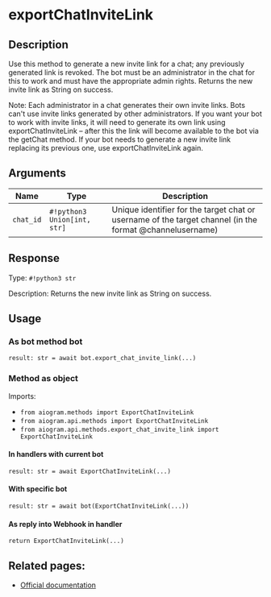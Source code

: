 # exportChatInviteLink

## Description

Use this method to generate a new invite link for a chat; any previously generated link is revoked. The bot must be an administrator in the chat for this to work and must have the appropriate admin rights. Returns the new invite link as String on success.

Note: Each administrator in a chat generates their own invite links. Bots can't use invite links generated by other administrators. If you want your bot to work with invite links, it will need to generate its own link using exportChatInviteLink – after this the link will become available to the bot via the getChat method. If your bot needs to generate a new invite link replacing its previous one, use exportChatInviteLink again.


## Arguments

| Name | Type | Description |
| - | - | - |
| `chat_id` | `#!python3 Union[int, str]` | Unique identifier for the target chat or username of the target channel (in the format @channelusername) |



## Response

Type: `#!python3 str`

Description: Returns the new invite link as String on success.


## Usage


### As bot method bot

```python3
result: str = await bot.export_chat_invite_link(...)
```

### Method as object

Imports:

- `from aiogram.methods import ExportChatInviteLink`
- `from aiogram.api.methods import ExportChatInviteLink`
- `from aiogram.api.methods.export_chat_invite_link import ExportChatInviteLink`

#### In handlers with current bot
```python3
result: str = await ExportChatInviteLink(...)
```

#### With specific bot
```python3
result: str = await bot(ExportChatInviteLink(...))
```
#### As reply into Webhook in handler
```python3
return ExportChatInviteLink(...)
```



## Related pages:

- [Official documentation](https://core.telegram.org/bots/api#exportchatinvitelink)
